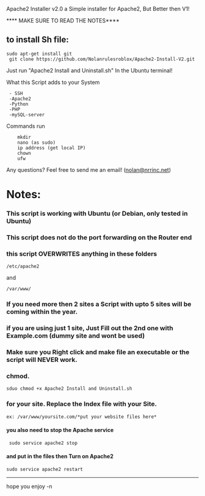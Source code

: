 
Apache2 Installer v2.0
a Simple installer for Apache2, But Better then V1!

**** MAKE SURE TO READ THE NOTES****

## to install Sh file:
```shell
sudo apt-get install git
 git clone https://github.com/Nolanrulesroblox/Apache2-Install-V2.git
 ```


Just run "Apache2 Install and Uninstall.sh" In the Ubuntu terminal!

What this Script adds to your System
```shell
 - SSH
 -Apache2
 -Python
 -PHP
 -mySQL-server
 ```
 
 Commands run
 ``` shell
     mkdir
     nano (as sudo)
     ip address (get local IP)
     chown
     ufw
 ```
 Any questions? Feel free to send me an email! (nolan@nrrinc.net)
 
 # Notes:
### This script is working with Ubuntu (or Debian, only tested in Ubuntu)
###  This script does not do the port forwarding on the Router end
### this script OVERWRITES anything in these folders 
```shell
/etc/apache2
```
 and 
```shell
/var/www/
```
### If you need more then 2 sites a Script with upto 5 sites will be coming within the year.
### if you are using just 1 site, Just Fill out the 2nd one with Example.com (dummy site and wont be used)
### Make sure you Right click and make file an executable or the script will NEVER work.
### chmod.
```shell 
sduo chmod +x Apache2 Install and Uninstall.sh
```
### for your site. Replace the Index file with your Site. 
``` shell 
ex: /var/www/yoursite.com/*put your website files here*
``` 
#### you also need to stop the Apache service 
``` shell
 sudo service apache2 stop
 ```
#### and put in the files then Turn on Apache2 
``` shell
sudo service apache2 restart
```
 ---
 
 hope you enjoy -n
 
 

